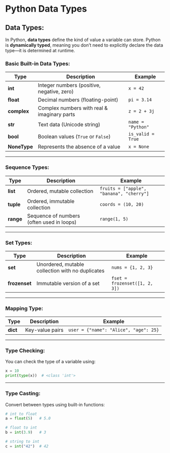 # Python Data Types

## Data Types:

In Python, **data types** define the kind of value a variable can store. Python is **dynamically typed**, meaning you don’t need to explicitly declare the data type—it is determined at runtime.

### Basic Built-in Data Types:

| Type         | Description                                 | Example           |
| ------------ | ------------------------------------------- | ----------------- |
| **int**      | Integer numbers (positive, negative, zero)  | `x = 42`          |
| **float**    | Decimal numbers (floating-point)            | `pi = 3.14`       |
| **complex**  | Complex numbers with real & imaginary parts | `z = 2 + 3j`      |
| **str**      | Text data (Unicode string)                  | `name = "Python"` |
| **bool**     | Boolean values (`True` or `False`)          | `is_valid = True` |
| **NoneType** | Represents the absence of a value           | `x = None`        |

---

### Sequence Types:

| Type      | Description                               | Example                                  |
| --------- | ----------------------------------------- | ---------------------------------------- |
| **list**  | Ordered, mutable collection               | `fruits = ["apple", "banana", "cherry"]` |
| **tuple** | Ordered, immutable collection             | `coords = (10, 20)`                      |
| **range** | Sequence of numbers (often used in loops) | `range(1, 5)`                            |

---

### Set Types:

| Type          | Description                                      | Example                       |
| ------------- | ------------------------------------------------ | ----------------------------- |
| **set**       | Unordered, mutable collection with no duplicates | `nums = {1, 2, 3}`            |
| **frozenset** | Immutable version of a set                       | `fset = frozenset([1, 2, 3])` |

---

### Mapping Type:

| Type     | Description     | Example                               |
| -------- | --------------- | ------------------------------------- |
| **dict** | Key-value pairs | `user = {"name": "Alice", "age": 25}` |

---

### Type Checking:

You can check the type of a variable using:

```python
x = 10
print(type(x))  # <class 'int'>
```

---

### Type Casting:

Convert between types using built-in functions:

```python
# int to float
a = float(5)   # 5.0

# float to int
b = int(3.9)   # 3

# string to int
c = int("42")  # 42
```
